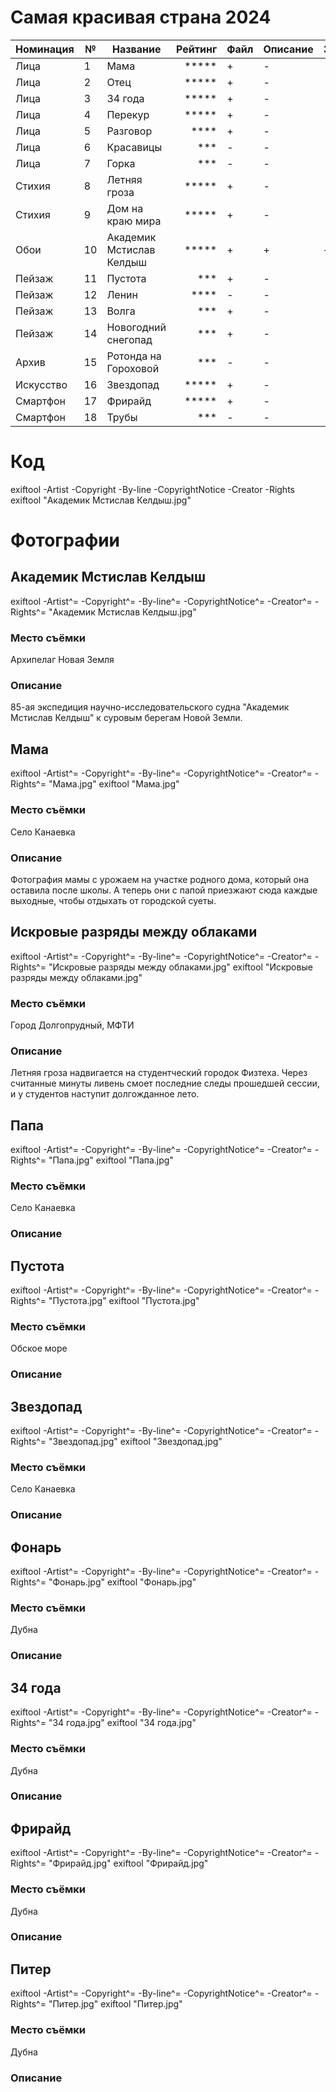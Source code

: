 # Самая красивая страна 2024

| Номинация | №  | Название                 | Рейтинг | Файл | Описание | Загрузка |
|-----------|----|--------------------------|--------:|------|----------|----------|
| Лица      | 1  | Мама                     | *****   | +    | -        |          |
| Лица      | 2  | Отец                     | *****   | +    | -        |          |
| Лица      | 3  | 34 года                  | *****   | +    | -        |          |
| Лица      | 4  | Перекур                  | *****   | +    | -        |          |
| Лица      | 5  | Разговор                 | ****    | +    | -        |          |
| Лица      | 6  | Красавицы                | ***     | -    | -        |          |
| Лица      | 7  | Горка                    | ***     | -    | -        |          |
| Стихия    | 8  | Летняя гроза             | *****   | +    | -        |          |
| Стихия    | 9  | Дом на краю мира         | *****   | +    | -        |          |
| Обои      | 10 | Академик Мстислав Келдыш | *****   | +    | +        | +        |
| Пейзаж    | 11 | Пустота                  | ***     | +    | -        |          |
| Пейзаж    | 12 | Ленин                    | ****    | -    | -        |          |
| Пейзаж    | 13 | Волга                    | ***     | +    | -        |          |
| Пейзаж    | 14 | Новогодний снегопад      | ***     | +    | -        |          |
| Архив     | 15 | Ротонда на Гороховой     | ***     | -    | -        |          |
| Искусство | 16 | Звездопад                | *****   | +    | -        |          |
| Смартфон  | 17 | Фрирайд                  | *****   | +    | -        |          |
| Смартфон  | 18 | Трубы                    | ***     | -    | -        |          |

# Код

exiftool -Artist -Copyright -By-line -CopyrightNotice -Creator -Rights 
exiftool "Академик Мстислав Келдыш.jpg"


# Фотографии

## Академик Мстислав Келдыш
exiftool -Artist^= -Copyright^= -By-line^= -CopyrightNotice^= -Creator^= -Rights^= "Академик Мстислав Келдыш.jpg"
### Место съёмки
Архипелаг Новая Земля
### Описание
85-ая экспедиция научно-исследовательского судна "Академик Мстислав Келдыш" к суровым берегам Новой Земли.

## Мама
exiftool -Artist^= -Copyright^= -By-line^= -CopyrightNotice^= -Creator^= -Rights^= "Мама.jpg"
exiftool "Мама.jpg"
### Место съёмки
Село Канаевка
### Описание
Фотография мамы с урожаем на участке родного дома, который она оставила после школы. А теперь они с папой приезжают сюда каждые выходные, чтобы отдыхать от городской суеты.

## Искровые разряды между облаками
exiftool -Artist^= -Copyright^= -By-line^= -CopyrightNotice^= -Creator^= -Rights^= "Искровые разряды между облаками.jpg"
exiftool "Искровые разряды между облаками.jpg"
### Место съёмки
Город Долгопрудный, МФТИ
### Описание
Летняя гроза надвигается на студентческий городок Физтеха. Через считанные минуты ливень смоет последние следы прошедшей сессии, и у студентов наступит долгожданное лето.


## Папа
exiftool -Artist^= -Copyright^= -By-line^= -CopyrightNotice^= -Creator^= -Rights^= "Папа.jpg"
exiftool "Папа.jpg"
### Место съёмки
Село Канаевка
### Описание


## Пустота
exiftool -Artist^= -Copyright^= -By-line^= -CopyrightNotice^= -Creator^= -Rights^= "Пустота.jpg"
exiftool "Пустота.jpg"
### Место съёмки
Обское море
### Описание


## Звездопад
exiftool -Artist^= -Copyright^= -By-line^= -CopyrightNotice^= -Creator^= -Rights^= "Звездопад.jpg"
exiftool "Звездопад.jpg"
### Место съёмки
Село Канаевка
### Описание


## Фонарь
exiftool -Artist^= -Copyright^= -By-line^= -CopyrightNotice^= -Creator^= -Rights^= "Фонарь.jpg"
exiftool "Фонарь.jpg"
### Место съёмки
Дубна
### Описание


## 34 года
exiftool -Artist^= -Copyright^= -By-line^= -CopyrightNotice^= -Creator^= -Rights^= "34 года.jpg"
exiftool "34 года.jpg"
### Место съёмки
Дубна
### Описание


## Фрирайд
exiftool -Artist^= -Copyright^= -By-line^= -CopyrightNotice^= -Creator^= -Rights^= "Фрирайд.jpg"
exiftool "Фрирайд.jpg"
### Место съёмки
Дубна
### Описание


## Питер
exiftool -Artist^= -Copyright^= -By-line^= -CopyrightNotice^= -Creator^= -Rights^= "Питер.jpg"
exiftool "Питер.jpg"
### Место съёмки
Дубна
### Описание

<!-- ### Россия в лицах

1. Мама
1. Отец
1. 34 года вместе
1. Перекур
1. Разговор
1. Красавицы
1. Горка

### Магия стихии

1. Летняя гроза
1. Дом на краю мира

### Самые красивые обои для рабочего стола

1. Академик Мстислав Келдыш

### Пейзаж

1. Пустота
1. Волга

### Живой архив

1. Ротонда на Гороховой

### Исскуство дикой природы (арт-фото)

1. Звездопад
1. Ленин

### Снято на смартфон

1. Фрирайд
1. Трубы -->